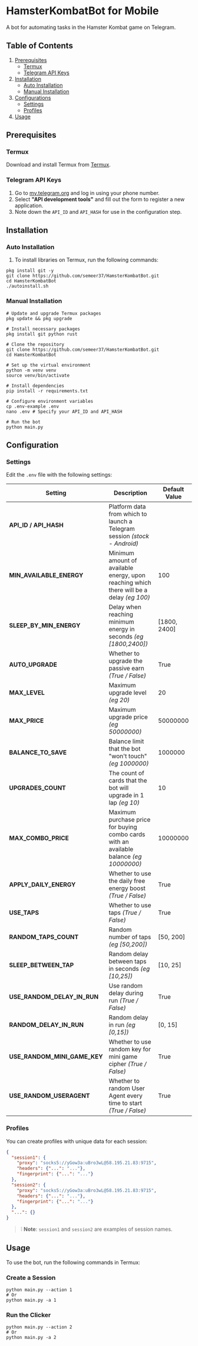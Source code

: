 # HamsterKombatBot for Mobile

A bot for automating tasks in the Hamster Kombat game on Telegram.

## Table of Contents
1. [Prerequisites](#prerequisites)
   - [Termux](#termux)
   - [Telegram API Keys](#telegram-api-keys)
2. [Installation](#installation)
   - [Auto Installation](#auto-installation)
   - [Manual Installation](#manual-installation)
3. [Configurations](#configurations)
   - [Settings](#settings)
   - [Profiles](#profiles)
4. [Usage](#usage)

## Prerequisites

### Termux
Download and install Termux from [Termux](https://f-droid.org/packages/com.termux/).

### Telegram API Keys
1. Go to [my.telegram.org](https://my.telegram.org) and log in using your phone number.
2. Select **"API development tools"** and fill out the form to register a new application.
3. Note down the `API_ID` and `API_HASH` for use in the configuration step.

## Installation

### Auto Installation
1. To install libraries on Termux, run the following commands:
```shell
pkg install git -y
git clone https://github.com/semeer37/HamsterKombatBot.git
cd HamsterKombatBot
./autoinstall.sh
```

### Manual Installation

```shell
# Update and upgrade Termux packages
pkg update && pkg upgrade

# Install necessary packages
pkg install git python rust

# Clone the repository
git clone https://github.com/semeer37/HamsterKombatBot.git
cd HamsterKombatBot

# Set up the virtual environment
python -m venv venv
source venv/bin/activate

# Install dependencies
pip install -r requirements.txt

# Configure environment variables
cp .env-example .env
nano .env # Specify your API_ID and API_HASH

# Run the bot
python main.py
```

## Configuration

### Settings
Edit the `.env` file with the following settings:

| Setting                      | Description                                                                              | Default Value                     |
|------------------------------|------------------------------------------------------------------------------------------|-----------------------------------|
| **API_ID / API_HASH**        | Platform data from which to launch a Telegram session _(stock - Android)_                |                                   |
| **MIN_AVAILABLE_ENERGY**     | Minimum amount of available energy, upon reaching which there will be a delay _(eg 100)_ | 100                               |
| **SLEEP_BY_MIN_ENERGY**      | Delay when reaching minimum energy in seconds _(eg [1800,2400])_                         | [1800, 2400]                      |
| **AUTO_UPGRADE**             | Whether to upgrade the passive earn _(True / False)_                                     | True                              |
| **MAX_LEVEL**                | Maximum upgrade level _(eg 20)_                                                          | 20                                |
| **MAX_PRICE**                | Maximum upgrade price _(eg 50000000)_                                                    | 50000000                          |
| **BALANCE_TO_SAVE**          | Balance limit that the bot "won't touch" _(eg 1000000)_                                  | 1000000                           |
| **UPGRADES_COUNT**           | The count of cards that the bot will upgrade in 1 lap _(eg 10)_                          | 10                                |
| **MAX_COMBO_PRICE**          | Maximum purchase price for buying combo cards with an available balance _(eg 10000000)_  | 10000000                          |
| **APPLY_DAILY_ENERGY**       | Whether to use the daily free energy boost _(True / False)_                              | True                              |
| **USE_TAPS**                 | Whether to use taps _(True / False)_                                                     | True                              |
| **RANDOM_TAPS_COUNT**        | Random number of taps _(eg [50,200])_                                                    | [50, 200]                         |
| **SLEEP_BETWEEN_TAP**        | Random delay between taps in seconds _(eg [10,25])_                                      | [10, 25]                          |
| **USE_RANDOM_DELAY_IN_RUN**  | Use random delay during run _(True / False)_                                             | True                              |
| **RANDOM_DELAY_IN_RUN**      | Random delay in run _(eg [0,15])_                                                        | [0, 15]                           |
| **USE_RANDOM_MINI_GAME_KEY** | Whether to use random key for mini game cipher _(True / False)_                          | True                              |
| **USE_RANDOM_USERAGENT**     | Whether to random User Agent every time to start _(True / False)_                        | True                              |

### Profiles

You can create profiles with unique data for each session:

```json
{
  "session1": {
    "proxy": "socks5://yGow3a:uBro3wL@58.195.21.83:9715",
    "headers": {"...": "..."},
    "fingerprint": {"...": "..."}
  },
  "session2": {
    "proxy": "socks5://yGow3a:uBro3wL@58.195.21.83:9715",
    "headers": {"...": "..."},
    "fingerprint": {"...": "..."}
  },
  "...": {}
}
```
> ❕ **Note**:  `session1` and `session2` are examples of session names.

## Usage

To use the bot, run the following commands in Termux:

### Create a Session
```shell
python main.py --action 1
# Or
python main.py -a 1
```

### Run the Clicker
```shell
python main.py --action 2
# Or
python main.py -a 2
```
